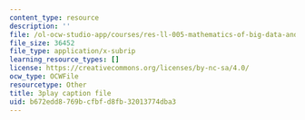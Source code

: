 ```yaml
---
content_type: resource
description: ''
file: /ol-ocw-studio-app/courses/res-ll-005-mathematics-of-big-data-and-machine-learning-january-iap-2020/b672edd8769bcfbfd8fb32013774dba3_moJ7TQb5Fuk.srt
file_size: 36452
file_type: application/x-subrip
learning_resource_types: []
license: https://creativecommons.org/licenses/by-nc-sa/4.0/
ocw_type: OCWFile
resourcetype: Other
title: 3play caption file
uid: b672edd8-769b-cfbf-d8fb-32013774dba3
---
```

